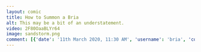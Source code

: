 ```yaml
---
layout: comic
title: How to Summon a Bria
alt: This may be a bit of an understatement.
video: 2F80OaaBLYr64
image: sandstorm.png
comment: [{'date': '11th March 2020, 11:30 AM', 'username': 'bria', 'comment': 'An animator I am not, but that was the only way I could see to make this comic, so I guess you&#039;ll have to deal with my whack animating skills.'}]
---
```

